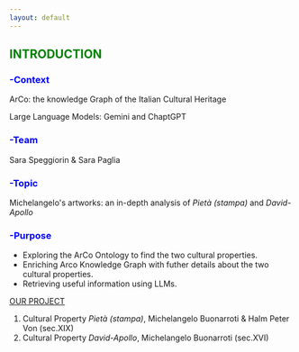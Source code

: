 ```yaml
---
layout: default
---
```

<h2 style="color: green;">INTRODUCTION</h2>

<h3 style="color: blue;">-Context</h3>

ArCo: the knowledge Graph of the Italian Cultural Heritage

Large Language Models: Gemini and ChaptGPT

<h3 style="color: blue;">-Team</h3>

Sara Speggiorin & Sara Paglia 

<h3 style="color: blue;">-Topic</h3> 

Michelangelo's artworks: an in-depth analysis of _Pietà (stampa)_ and _David-Apollo_ 

<h3 style="color: blue;">-Purpose</h3>

- Exploring the ArCo Ontology to find the two cultural properties. 
- Enriching Arco Knowledge Graph with futher details about the two cultural properties. 
- Retrieving useful information using LLMs.
  









[OUR PROJECT](another-page.md)
1. Cultural Property _Pietà (stampa)_, Michelangelo Buonarroti & Halm Peter Von (sec.XIX)
2. Cultural Property _David-Apollo_, Michelangelo Buonarroti (sec.XVI)








